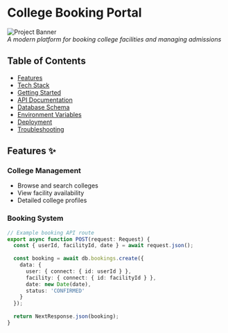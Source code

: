 # College Booking Portal

![Project Banner]("https://i.ibb.co/LDCdVT6d/Screenshot-2025-07-13-151313.png")  
*A modern platform for booking college facilities and managing admissions*

## Table of Contents
- [Features](#features)
- [Tech Stack](#tech-stack)
- [Getting Started](#getting-started)
- [API Documentation](#api-documentation)
- [Database Schema](#database-schema)
- [Environment Variables](#environment-variables)
- [Deployment](#deployment)
- [Troubleshooting](#troubleshooting)

## Features ✨

### College Management
- Browse and search colleges
- View facility availability
- Detailed college profiles

### Booking System
```typescript
// Example booking API route
export async function POST(request: Request) {
  const { userId, facilityId, date } = await request.json();
  
  const booking = await db.bookings.create({
    data: {
      user: { connect: { id: userId } },
      facility: { connect: { id: facilityId } },
      date: new Date(date),
      status: 'CONFIRMED'
    }
  });
  
  return NextResponse.json(booking);
}